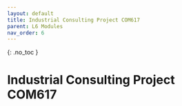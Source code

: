 ```yaml
---
layout: default
title: Industrial Consulting Project COM617
parent: L6 Modules
nav_order: 6
---
```


{: .no_toc }


# Industrial Consulting Project COM617



